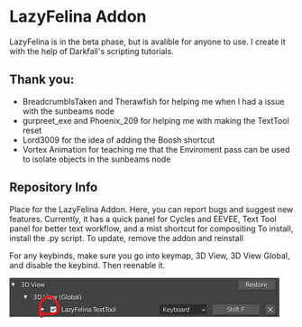 # LazyFelina Addon
LazyFelina is in the beta phase, but is avalible for anyone to use. I create it with the help of Darkfall's scripting tutorials.

## Thank you:
  * BreadcrumbIsTaken and Therawfish for helping me when I had a issue with the sunbeams node
  * gurpreet_exe and Phoenix_209 for helping me with making the TextTool reset
  * Lord3009 for the idea of adding the Boosh shortcut
  * Vortex Animation for teaching me that the Enviroment pass can be used to isolate objects in the sunbeams node

## Repository Info 
Place for the LazyFelina Addon. Here, you can report bugs and suggest new features. Currently, it has a quick panel for Cycles and EEVEE, Text Tool panel for better text workflow, and a mist shortcut for compositing 
To install, install the .py script. To update, remove the addon and reinstall

For any keybinds, make sure you go into keymap, 3D View, 3D View Global, and disable the keybind. Then reenable it.

![](103142228-76c42600-46c5-11eb-9566-6b252529cb2d.png)

